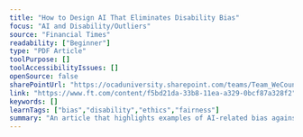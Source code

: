 ```yaml
---
title: "How to Design AI That Eliminates Disability Bias"
focus: "AI and Disability/Outliers"
source: "Financial Times"
readability: ["Beginner"]
type: "PDF Article"
toolPurpose: []
toolAccessibilityIssues: []
openSource: false
sharePointUrl: "https://ocaduniversity.sharepoint.com/teams/Team_WeCount/Shared%20Documents/Resources%20and%20Tools/Literature%20(curated)/How%20to%20design%20AI%20that%20eliminates%20disability%20bias%20Financial%20Times.pdf"
link: "https://www.ft.com/content/f5bd21da-33b8-11ea-a329-0bcf87a328f2"
keywords: []
learnTags: ["bias","disability","ethics","fairness"]
summary: "An article that highlights examples of AI-related bias against people with disabilities. "
---
```


